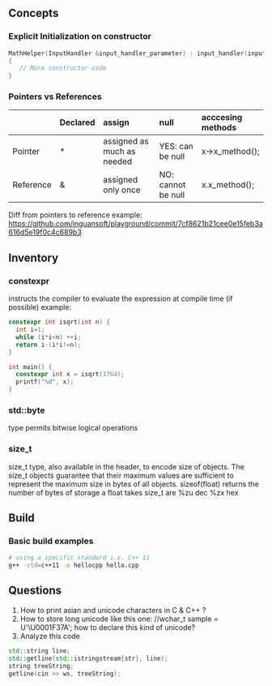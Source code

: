 ## Concepts
### Explicit Initialization on constructor
```cpp
MathHelper(InputHandler &input_handler_parameter) : input_handler(input_handler_parameter)
{
   // More constructor code
}
```
### Pointers vs References
|           | Declared | assign                     | null               | acccesing methods |
|:----------|:---------|:---------------------------|:-------------------|:------------------|
| Pointer   | *        | assigned as much as needed | YES: can be null   | x->x_method();    |
| Reference | &        | assigned only once         | NO: cannot be null | x.x_method();     |

Diff from pointers to reference example:
https://github.com/inguansoft/playground/commit/7cf8621b21cee0e15feb3a616d5e19f0c4c689b3

## Inventory
### constexpr
instructs the compiler to evaluate the expression at compile time (if possible)
example:
```cpp
constexpr int isqrt(int n) {
  int i=1;
  while (i*i<n) ++i;
  return i-(i*i!=n);
}

int main() {
  constexpr int x = isqrt(1764);
  printf("%d", x);
}
````

### std::byte 
type permits bitwise logical operations

### size_t
size_t type, also available in the <cstddef> header, to encode size of objects. 
The size_t objects guarantee that their maximum values are sufficient to represent 
the maximum size in bytes of all objects. 
sizeof(float) returns the number of bytes of storage a float takes
size_t are %zu dec %zx hex

## Build
### Basic build examples
```bash
# using a specific standard i.e. C++ 11
g++ -std=c++11 -o hellocpp hello.cpp
```

## Questions

1.  How to print asian and unicode characters in C & C++ ?
2. How to store long unicode like this one: //wchar_t sample = U'\U0001F37A';  how to declare this kind of unicode?
3. Analyze this code
```cpp
std::string line;
std::getline(std::istringstream{str}, line);
string treeString;
getline(cin >> ws, treeString);
```
